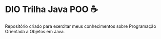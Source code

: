 # DIO Trilha Java POO ☕

<p>Repositório criado para exercitar meus conhecimentos sobre Programação Orientada a Objetos em Java.</p>
